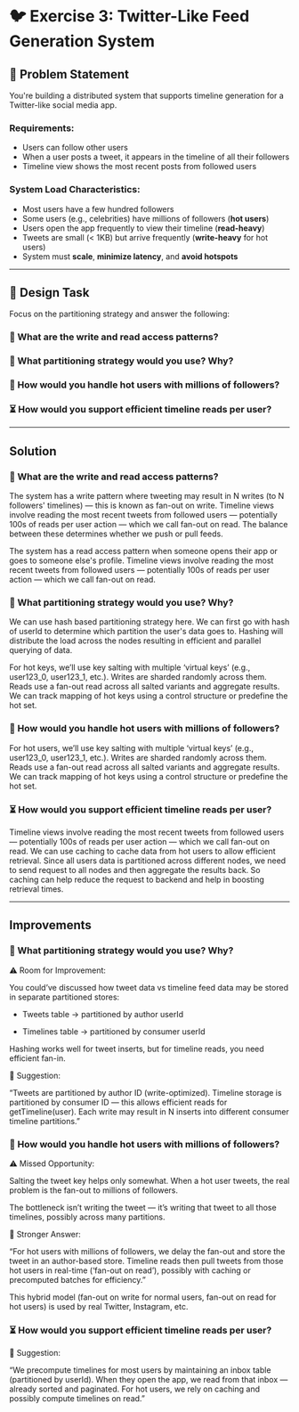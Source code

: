 # 🐦 Exercise 3: Twitter-Like Feed Generation System

## 📘 Problem Statement

You're building a distributed system that supports timeline generation for a Twitter-like social media app.

### Requirements:

- Users can follow other users  
- When a user posts a tweet, it appears in the timeline of all their followers  
- Timeline view shows the most recent posts from followed users  

### System Load Characteristics:

- Most users have a few hundred followers  
- Some users (e.g., celebrities) have millions of followers (**hot users**)  
- Users open the app frequently to view their timeline (**read-heavy**)  
- Tweets are small (< 1KB) but arrive frequently (**write-heavy** for hot users)  
- System must **scale**, **minimize latency**, and **avoid hotspots**

---

## 🎯 Design Task

Focus on the partitioning strategy and answer the following:

### 🧠 What are the write and read access patterns?

### 🧩 What partitioning strategy would you use? Why?

### 🧯 How would you handle hot users with millions of followers?

### ⏳ How would you support efficient timeline reads per user?

---

## Solution

### 🧠 What are the write and read access patterns?

The system has a write pattern where tweeting may result in N writes (to N followers' timelines) — this is known as fan-out on write. Timeline views involve reading the most recent tweets from followed users — potentially 100s of reads per user action — which we call fan-out on read. The balance between these determines whether we push or pull feeds.

The system has a read access pattern when someone opens their app or goes to someone else's profile. Timeline views involve reading the most recent tweets from followed users — potentially 100s of reads per user action — which we call fan-out on read.

### 🧩 What partitioning strategy would you use? Why?

We can use hash based partitioning strategy here. We can first go with hash of userId to determine which partition the user's data goes to. Hashing will distribute the load across the nodes resulting in efficient and parallel querying of data. 

For hot keys, we’ll use key salting with multiple ‘virtual keys’ (e.g., user123_0, user123_1, etc.). Writes are sharded randomly across them. Reads use a fan-out read across all salted variants and aggregate results. We can track mapping of hot keys using a control structure or predefine the hot set.

### 🧯 How would you handle hot users with millions of followers?

For hot users, we’ll use key salting with multiple ‘virtual keys’ (e.g., user123_0, user123_1, etc.). Writes are sharded randomly across them. Reads use a fan-out read across all salted variants and aggregate results. We can track mapping of hot keys using a control structure or predefine the hot set.

### ⏳ How would you support efficient timeline reads per user?

Timeline views involve reading the most recent tweets from followed users — potentially 100s of reads per user action — which we call fan-out on read. We can use caching to cache data from hot users to allow efficient retrieval. Since all users data is partitioned across different nodes, we need to send request to all nodes and then aggregate the results back. So caching can help reduce the request to backend and help in boosting retrieval times.

---

## Improvements

### 🧩 What partitioning strategy would you use? Why?

⚠️ Room for Improvement:

You could’ve discussed how tweet data vs timeline feed data may be stored in separate partitioned stores:

- Tweets table → partitioned by author userId

- Timelines table → partitioned by consumer userId

Hashing works well for tweet inserts, but for timeline reads, you need efficient fan-in.

🧠 Suggestion:

“Tweets are partitioned by author ID (write-optimized). Timeline storage is partitioned by consumer ID — this allows efficient reads for getTimeline(user). Each write may result in N inserts into different consumer timeline partitions.”

### 🧯 How would you handle hot users with millions of followers?

⚠️ Missed Opportunity:

Salting the tweet key helps only somewhat. When a hot user tweets, the real problem is the fan-out to millions of followers.

The bottleneck isn’t writing the tweet — it’s writing that tweet to all those timelines, possibly across many partitions.

🧠 Stronger Answer:

“For hot users with millions of followers, we delay the fan-out and store the tweet in an author-based store. Timeline reads then pull tweets from those hot users in real-time (‘fan-out on read’), possibly with caching or precomputed batches for efficiency.”

This hybrid model (fan-out on write for normal users, fan-out on read for hot users) is used by real Twitter, Instagram, etc.

### ⏳ How would you support efficient timeline reads per user?

🧠 Suggestion:

“We precompute timelines for most users by maintaining an inbox table (partitioned by userId). When they open the app, we read from that inbox — already sorted and paginated. For hot users, we rely on caching and possibly compute timelines on read.”






